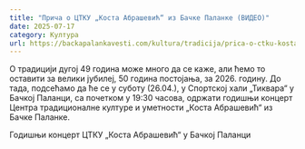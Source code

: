 ```yaml
---
title: "Прича о ЦТКУ „Коста Абрашевић“ из Бачке Паланке (ВИДЕО)"
date: 2025-07-17
category: Култура
url: https://backapalankavesti.com/kultura/tradicija/prica-o-ctku-kosta-abrasevic-iz-backe-palanke-video/
---
```


О традицији дугој 49 година може много да се каже, али ћемо то оставити за велики јубилеј, 50 година постојања, за 2026. годину. До тада, подсећамо да ће се у суботу (26.04.), у Спортској хали „Тиквара“ у Бачкој Паланци, са почетком у 19:30 часова, одржати годишњи концерт Центра традиционалне културе и уметности „Коста Абрашевић“ из Бачке Паланке.

Годишњи концерт ЦТКУ „Коста Абрашевић“ у Бачкој Паланци
